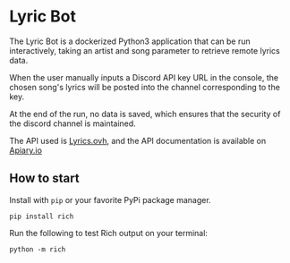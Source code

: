 # Lyric Bot

The Lyric Bot is a dockerized Python3 application that can be run interactively, taking an artist and song parameter to retrieve remote lyrics data. 

When the user manually inputs a Discord API key URL in the console, the chosen song's lyrics will be posted into the channel corresponding to the key.

At the end of the run, no data is saved, which ensures that the security of the discord channel is maintained. 

The API used is [Lyrics.ovh](https://lyrics.ovh/), and the API documentation is available on [Apiary.io](http://docs.lyricsovh.apiary.io/.)


## How to start

Install with `pip` or your favorite PyPi package manager.

```
pip install rich
```

Run the following to test Rich output on your terminal:

```
python -m rich
```
